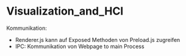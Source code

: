 # Visualization_and_HCI


Kommunikation:
- Renderer.js kann auf Exposed Methoden von Preload.js zugreifen
- IPC: Kommunikation von Webpage to main Process